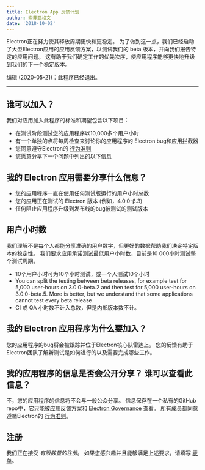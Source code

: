 ```yaml
---
title: Electron App 反馈计划
author: 索菲亚格文
date: '2018-10-02'
---
```


Electron正在努力使其释放周期更快和更稳定。 为了做到这一点，我们已经启动了大型Electron应用的应用反馈方案，以测试我们的 beta 版本，并向我们报告特定的应用问题。 这有助于我们确定工作的优先次序，使应用程序能够更快地升级到我们的下一个稳定版本。

编辑 (2020-05-21)：此程序已经退出。

---

## 谁可以加入？
我们对应用加入此程序的标准和期望包含以下项目：
- 在测试阶段测试您的应用程序以10,000多个用户小时
- 有一个单独的点将每周检查来讨论你的应用程序的 Electron bug和应用拦截器
- 您同意遵守Electron的 [行为准则](https://github.com/electron/electron/blob/master/CODE_OF_CONDUCT.md)
- 您愿意分享下一个问题中列出的以下信息

## 我的 Electron 应用需要分享什么信息？
- 您的应用程序一直在使用任何测试版运行的用户小时总数
- 您的应用正在测试的 Electron 版本 (例如，4.0.0-β.3)
- 任何阻止应用程序升级到发布线的bug被测试的测试版本

## 用户小时数
我们理解不是每个人都能分享准确的用户数字，但更好的数据帮助我们决定特定版本的稳定性。 我们要求应用承诺测试最低用户小时数，目前是10 000小时测试整个测试周期。
- 10个用户小时可为10个小时测试，或一个人测试10个小时
- You can split the testing between beta releases, for example test for 5,000 user-hours on 3.0.0-beta.2 and then test for 5,000 user-hours on 3.0.0-beta.5. More is better, but we understand that some applications cannot test every beta release
- CI 或 QA 小时数不计入总数，但是内部版本数不计。

## 我的 Electron 应用程序为什么要加入？
您的应用程序的bug将会被跟踪并位于Electron核心队雷达上。 您的反馈有助于Electron团队了解新测试是如何进行的以及需要完成哪些工作。

## 我的应用程序的信息是否会公开分享？ 谁可以查看此信息？
不，您的应用程序的信息将不会与一般公众分享。 信息保存在一个私有的GitHub repo中，它只能被应用反馈方案和 [Electron Governance](https://github.com/electron/governance) 查看。 所有成员都同意遵循Electron的 [行为准则](https://github.com/electron/electron/blob/master/CODE_OF_CONDUCT.md)。

## 注册
我们正在接受 *有限数量的注册*。 如果您感兴趣并且能够满足上述要求，请填写 [表单](https://goo.gl/forms/OpMEKV75ScN6we7g1)。
